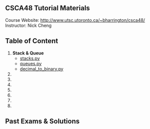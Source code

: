 CSCA48 Tutorial Materials
---------------
Course Website: http://www.utsc.utoronto.ca/~bharrington/csca48/
Instructor: Nick Cheng


Table of Content
---------------
1. <b>Stack & Queue</b>
    + [stacks.py](./01_Stack_Queue/stacks.py)
    + [queues.py](./01_Stack_Queue/queues.py)
    + [decimal_to_binary.py](./01_Stack_Queue/decimal_to_binary.py)
2. <b></b>
3. <b></b>
4. <b></b>
5. <b></b>
6. <b></b>
7. <b></b>
8. <b></b>

Past Exams & Solutions
---------------
